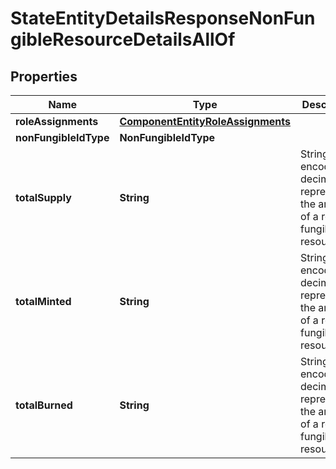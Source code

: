 

# StateEntityDetailsResponseNonFungibleResourceDetailsAllOf


## Properties

| Name | Type | Description | Notes |
|------------ | ------------- | ------------- | -------------|
|**roleAssignments** | [**ComponentEntityRoleAssignments**](ComponentEntityRoleAssignments.md) |  |  |
|**nonFungibleIdType** | **NonFungibleIdType** |  |  |
|**totalSupply** | **String** | String-encoded decimal representing the amount of a related fungible resource. |  |
|**totalMinted** | **String** | String-encoded decimal representing the amount of a related fungible resource. |  |
|**totalBurned** | **String** | String-encoded decimal representing the amount of a related fungible resource. |  |



